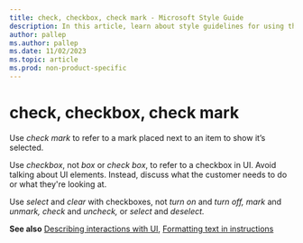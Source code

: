 ```yaml
---
title: check, checkbox, check mark - Microsoft Style Guide
description: In this article, learn about style guidelines for using the terms 'check', 'checkbox, and 'check mark' in Microsoft documents.
author: pallep
ms.author: pallep
ms.date: 11/02/2023
ms.topic: article
ms.prod: non-product-specific
---
```


# check, checkbox, check mark

Use *check mark* to refer to a mark placed next to an item to show it’s selected.

Use *checkbox*, not *box* or *check box*, to refer to a checkbox in UI. Avoid talking about UI elements. Instead, discuss what the customer needs to do or what they're looking at. 

Use *select* and *clear* with checkboxes, not *turn on* and *turn off,* *mark* and *unmark,* *check* and *uncheck,* or *select* and *deselect.*

**See also** [Describing interactions with UI](~/procedures-instructions/describing-interactions-with-ui.md), [Formatting text in instructions](~/procedures-instructions/formatting-text-in-instructions.md)  

